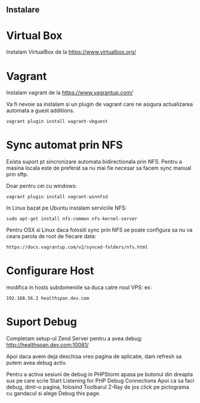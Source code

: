 ## Instalare

# Virtual Box

Instalam VirtualBox de la https://www.virtualbox.org/

# Vagrant

Instalam vagrant de la https://www.vagrantup.com/

Va fi nevoie sa instalam si un plugin de vagrant care ne asigura actualizarea automata a guest additions.

    vagrant plugin install vagrant-vbguest

# Sync automat prin NFS

Exista suport pt sincronizare automata bidirectionala prin NFS.
Pentru a masina locala este de preferat sa nu mai fie necesar sa facem sync manual prin sftp.

Doar pentru cei cu windows:

    vagrant plugin install vagrant-winnfsd

In Linux bazat pe Ubuntu instalam serviciile NFS:

    sudo apt-get install nfs-common nfs-kernel-server

Pentru OSX si Linux daca folositi sync prin NFS se poate configura sa nu va ceara parola de root de fiecare data:

    https://docs.vagrantup.com/v2/synced-folders/nfs.html

# Configurare Host

modifica in hosts subdomeniile sa duca catre noul VPS:
ex:

    192.168.56.2 healthspan.dev.com
    
# Suport Debug

Completam setup-ul Zend Server pentru a avea debug:
http://healthspan.dev.com:10081/

Apoi daca avem deja deschisa vreo pagina de aplicatie, dam refresh sa putem avea debug activ.

Pentru a activa sesiuni de debug in PHPStorm apasa pe butonul din dreapta sus
pe care scrie Start Listening for PHP Debug Connections
Apoi ca sa faci debug, dintr-o pagina, folosind Toolbarul Z-Ray de jos click pe pictograma
cu gandacul si alege Debug this page.
